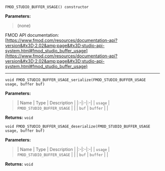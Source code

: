 
`FMOD_STUDIO_BUFFER_USAGE() constructor`

**Parameters:**

> (none)

FMOD API documentation: [https://www.fmod.com/resources/documentation-api?version&#x3D;2.02&amp;page&#x3D;studio-api-system.html#fmod_studio_buffer_usage](https://www.fmod.com/resources/documentation-api?version&#x3D;2.02&amp;page&#x3D;studio-api-system.html#fmod_studio_buffer_usage)

---


`void FMOD_STUDIO_BUFFER_USAGE_serialize(FMOD_STUDIO_BUFFER_USAGE usage, buffer buf)`

**Parameters:**

> | Name | Type | Description |
  |:-|:-|:-|
  | `usage` | `FMOD_STUDIO_BUFFER_USAGE` |  |
  | `buf` | `buffer` |  |

**Returns:** `void`



`void FMOD_STUDIO_BUFFER_USAGE_deserialize(FMOD_STUDIO_BUFFER_USAGE usage, buffer buf)`

**Parameters:**

> | Name | Type | Description |
  |:-|:-|:-|
  | `usage` | `FMOD_STUDIO_BUFFER_USAGE` |  |
  | `buf` | `buffer` |  |

**Returns:** `void`


